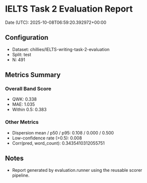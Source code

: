 # IELTS Task 2 Evaluation Report

Date (UTC): 2025-10-08T06:59:20.392972+00:00

## Configuration
- Dataset: chillies/IELTS-writing-task-2-evaluation
- Split: test
- N: 491

## Metrics Summary
### Overall Band Score
- QWK: 0.338
- MAE: 1.035
- Within 0.5: 0.383

### Other Metrics
- Dispersion mean / p50 / p95: 0.108 / 0.000 / 0.500
- Low-confidence rate (>0.5): 0.008
- Corr(pred, word_count): 0.3435410312055751

## Notes
- Report generated by evaluation.runner using the reusable scorer pipeline.